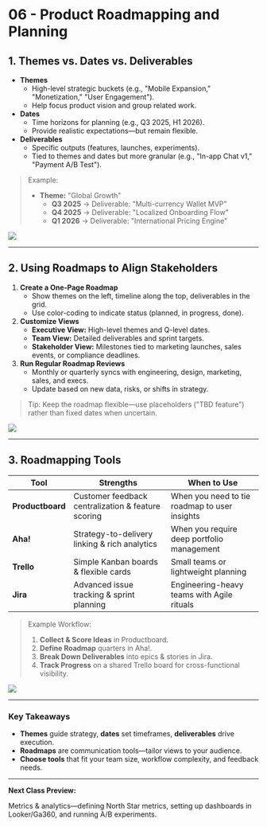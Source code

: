 # 06 - Product Roadmapping and Planning

## 1. Themes vs. Dates vs. Deliverables

- **Themes**
    - High-level strategic buckets (e.g., "Mobile Expansion," "Monetization," "User Engagement").
    - Help focus product vision and group related work.
- **Dates**
    - Time horizons for planning (e.g., Q3 2025, H1 2026).
    - Provide realistic expectations—but remain flexible.
- **Deliverables**
    - Specific outputs (features, launches, experiments).
    - Tied to themes and dates but more granular (e.g., "In-app Chat v1," "Payment A/B Test").

> Example:
> 
> - **Theme:** "Global Growth"
>     - **Q3 2025** → Deliverable: "Multi-currency Wallet MVP"
>     - **Q4 2025** → Deliverable: "Localized Onboarding Flow"
>     - **Q1 2026** → Deliverable: "International Pricing Engine"

![](https://media.giphy.com/media/l0K4nU4tBg0HMsy7y/giphy.gif)

---

## 2. Using Roadmaps to Align Stakeholders

1. **Create a One-Page Roadmap**
    - Show themes on the left, timeline along the top, deliverables in the grid.
    - Use color-coding to indicate status (planned, in progress, done).
2. **Customize Views**
    - **Executive View:** High-level themes and Q-level dates.
    - **Team View:** Detailed deliverables and sprint targets.
    - **Stakeholder View:** Milestones tied to marketing launches, sales events, or compliance deadlines.
3. **Run Regular Roadmap Reviews**
    - Monthly or quarterly syncs with engineering, design, marketing, sales, and execs.
    - Update based on new data, risks, or shifts in strategy.

> Tip: Keep the roadmap flexible—use placeholders ("TBD feature") rather than fixed dates when uncertain.
> 

![](https://media.giphy.com/media/3o7aD2saalBwwftBIY/giphy.gif)

---

## 3. Roadmapping Tools

| Tool | Strengths | When to Use |
| --- | --- | --- |
| **Productboard** | Customer feedback centralization & feature scoring | When you need to tie roadmap to user insights |
| **Aha!** | Strategy-to-delivery linking & rich analytics | When you require deep portfolio management |
| **Trello** | Simple Kanban boards & flexible cards | Small teams or lightweight planning |
| **Jira** | Advanced issue tracking & sprint planning | Engineering-heavy teams with Agile rituals |

> Example Workflow:
> 
> 1. **Collect & Score Ideas** in Productboard.
> 2. **Define Roadmap** quarters in Aha!.
> 3. **Break Down Deliverables** into epics & stories in Jira.
> 4. **Track Progress** on a shared Trello board for cross-functional visibility.

![](https://media.giphy.com/media/xT9IgG50Fb7Mi0prBC/giphy.gif)

---

### Key Takeaways

- **Themes** guide strategy, **dates** set timeframes, **deliverables** drive execution.
- **Roadmaps** are communication tools—tailor views to your audience.
- **Choose tools** that fit your team size, workflow complexity, and feedback needs.

---

**Next Class Preview:**

Metrics & analytics—defining North Star metrics, setting up dashboards in Looker/Ga360, and running A/B experiments.